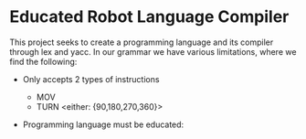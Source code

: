 # Educated Robot Language Compiler
This project seeks to create a programming language and its compiler through lex and yacc.
In our grammar we have various limitations, where we find the following:
* Only accepts 2 types of instructions
  * MOV <num of blocks to move>
  * TURN <either: {90,180,270,360}>

* Programming language must be educated:
